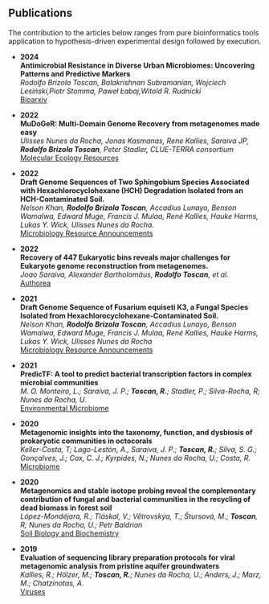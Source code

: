 ## Publications

The contribution to the articles below ranges from pure bioinformatics tools application to hypothesis-driven experimental design followed by execution.

- **2024**  
  **Antimicrobial Resistance in Diverse Urban Microbiomes: Uncovering Patterns and Predictive Markers**  
  *Rodolfo Brizola Toscan, Balakrishnan Subramanian, Wojciech Lesiński,Piotr Stomma, Paweł Łabaj,Witold R. Rudnicki*  
  [Bioarxiv](https://www.biorxiv.org/content/10.1101/2024.03.08.584116v1)

- **2022**  
  **MuDoGeR: Multi-Domain Genome Recovery from metagenomes made easy**  
  *Ulisses Nunes da Rocha, Jonas Kasmanas, Rene Kallies, Saraiva JP, **Rodolfo Brizola Toscan**, Peter Stadler, CLUE-TERRA consortium*  
  [Molecular Ecology Resources](https://onlinelibrary.wiley.com/doi/10.1111/1755-0998.13904)

- **2022**  
  **Draft Genome Sequences of Two Sphingobium Species Associated with Hexachlorocyclohexane (HCH) Degradation Isolated from an HCH-Contaminated Soil.**  
  *Nelson Khan, **Rodolfo Brizola Toscan**, Accadius Lunayo, Benson Wamalwa, Edward Muge, Francis J. Mulaa, René Kallies, Hauke Harms, Lukas Y. Wick, Ulisses Nunes da Rocha.*  
  [Microbiology Resource Announcements](https://journals.asm.org/doi/10.1128/mra.00886-21)

- **2022**  
  **Recovery of 447 Eukaryotic bins reveals major challenges for Eukaryote genome reconstruction from metagenomes.**  
  *Joao Saraiva, Alexander Bartholomäus, **Rodolfo Toscan**, et al.*  
  [Authorea](https://www.authorea.com/users/475051/articles/564601-recovery-of-447-eukaryotic-bins-reveals-major-challenges-for-eukaryote-genome-reconstruction-from-metagenomes?commit=ba92717daee50f2ad60ca377af12ba93f83c42b0)

- **2021**  
  **Draft Genome Sequence of Fusarium equiseti K3, a Fungal Species Isolated from Hexachlorocyclohexane-Contaminated Soil.**  
  *Nelson Khan, **Rodolfo Brizola Toscan**, Accadius Lunayo, Benson Wamalwa, Edward Muge, Francis J. Mulaa, René Kallies, Hauke Harms, Lukas Y. Wick, Ulisses Nunes da Rocha*  
  [Microbiology Resource Announcements](https://journals.asm.org/doi/10.1128/MRA.00885-21)

- **2021**  
  **PredicTF: A tool to predict bacterial transcription factors in complex microbial communities**  
  *M. O. Monteiro, L.; Saraiva, J. P.; **Toscan, R.**; Stadler, P.; Silva-Rocha, R; Nunes da Rocha, U.*  
  [Environmental Microbiome](https://environmentalmicrobiome.biomedcentral.com/articles/10.1186/s40793-021-00394-x)

- **2020**  
  **Metagenomic insights into the taxonomy, function, and dysbiosis of prokaryotic communities in octocorals**  
  *Keller-Costa, T; Lago-Lestón, A., Saraiva, J. P.; **Toscan, R.**; Silva, S. G.; Gonçalves, J.; Cox, C. J.; Kyrpides, N.; Nunes da Rocha, U.; Costa, R.*  
  [Microbiome](https://microbiomejournal.biomedcentral.com/articles/10.1186/s40168-021-01031-y)

- **2020**  
  **Metagenomics and stable isotope probing reveal the complementary contribution of fungal and bacterial communities in the recycling of dead biomass in forest soil**  
  *López-Mondéjara, R.; Tláskal, V.; Větrovskýa, T.; Štursová, M.; **Toscan**, R; Nunes da Rocha, U.; Petr Baldrian*  
  [Soil Biology and Biochemistry](https://www.sciencedirect.com/science/article/abs/pii/S0038071720301723)

- **2019**  
  **Evaluation of sequencing library preparation protocols for viral metagenomic analysis from pristine aquifer groundwaters**  
  *Kallies, R.; Hölzer, M.; **Toscan, R.**; Nunes da Rocha, U.; Anders, J.; Marz, M.; Chatzinotas, A.*  
  [Viruses](https://www.mdpi.com/1999-4915/11/6/484)
